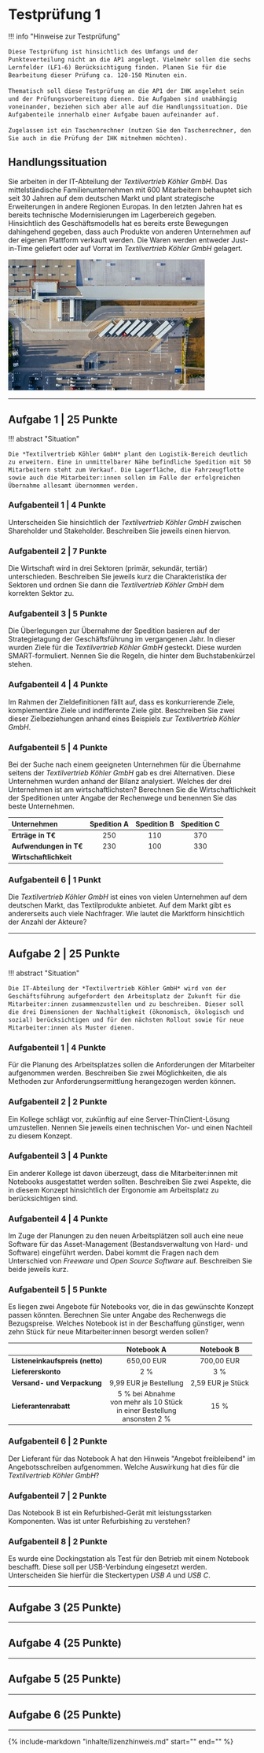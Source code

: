 # Testprüfung 1

!!! info "Hinweise zur Testprüfung"

    Diese Testprüfung ist hinsichtlich des Umfangs und der Punkteverteilung nicht an die AP1 angelegt. Vielmehr sollen die sechs Lernfelder (LF1-6) Berücksichtigung finden. Planen Sie für die Bearbeitung dieser Prüfung ca. 120-150 Minuten ein.
    
    Thematisch soll diese Testprüfung an die AP1 der IHK angelehnt sein und der Prüfungsvorbereitung dienen. Die Aufgaben sind unabhängig voneinander, beziehen sich aber alle auf die Handlungssituation. Die Aufgabenteile innerhalb einer Aufgabe bauen aufeinander auf.

    Zugelassen ist ein Taschenrechner (nutzen Sie den Taschenrechner, den Sie auch in die Prüfung der IHK mitnehmen möchten).

## Handlungssituation

Sie arbeiten in der IT-Abteilung der *Textilvertrieb Köhler GmbH*. Das mittelständische Familienunternehmen mit 600 Mitarbeitern behauptet sich seit 30 Jahren auf dem deutschen Markt und plant strategische Erweiterungen in andere Regionen Europas. In den letzten Jahren hat es bereits technische Modernisierungen im Lagerbereich gegeben. Hinsichtlich des Geschäftsmodells hat es bereits erste Bewegungen dahingehend gegeben, dass auch Produkte von anderen Unternehmen auf der eigenen Plattform verkauft werden. Die Waren werden entweder Just-in-Time geliefert oder auf Vorrat im *Textilvertrieb Köhler GmbH* gelagert.

![Logistik-Bereich von oben](bilder/nm_1_handlungssituation.jpg)

---

## Aufgabe 1 | 25 Punkte

!!! abstract "Situation"

    Die *Textilvertrieb Köhler GmbH* plant den Logistik-Bereich deutlich zu erweitern. Eine in unmittelbarer Nähe befindliche Spedition mit 50 Mitarbeitern steht zum Verkauf. Die Lagerfläche, die Fahrzeugflotte sowie auch die Mitarbeiter:innen sollen im Falle der erfolgreichen Übernahme allesamt übernommen werden.

### Aufgabenteil 1 | 4 Punkte

Unterscheiden Sie hinsichtlich der *Textilvertrieb Köhler GmbH* zwischen Shareholder und Stakeholder. Beschreiben Sie jeweils einen hiervon.

### Aufgabenteil 2 | 7 Punkte

Die Wirtschaft wird in drei Sektoren (primär, sekundär, tertiär) unterschieden. Beschreiben Sie jeweils kurz die Charakteristika der Sektoren und ordnen Sie dann die *Textilvertrieb Köhler GmbH* dem korrekten Sektor zu.

### Aufgabenteil 3 | 5 Punkte

Die Überlegungen zur Übernahme der Spedition basieren auf der Strategietagung der Geschäftsführung im vergangenen Jahr. In dieser wurden Ziele für die *Textilvertrieb Köhler GmbH* gesteckt. Diese wurden SMART-formuliert. Nennen Sie die Regeln, die hinter dem Buchstabenkürzel stehen.

### Aufgabenteil 4 | 4 Punkte

Im Rahmen der Zieldefinitionen fällt auf, dass es konkurrierende Ziele, komplementäre Ziele und indifferente Ziele gibt. Beschreiben Sie zwei dieser Zielbeziehungen anhand eines Beispiels zur *Textilvertrieb Köhler GmbH*.

### Aufgabenteil 5 | 4 Punkte

Bei der Suche nach einem geeigneten Unternehmen für die Übernahme seitens der *Textilvertrieb Köhler GmbH* gab es drei Alternativen. Diese Unternehmen wurden anhand der Bilanz analysiert. Welches der drei Unternehmen ist am wirtschaftlichsten? Berechnen Sie die Wirtschaftlichkeit der Speditionen unter Angabe der Rechenwege und benennen Sie das beste Unternehmen.

| Unternehmen | Spedition A | Spedition B | Spedition C |
| :--- | :---: | :---: | :---: |
| **Erträge in T€** | 250 | 110 | 370 |
| **Aufwendungen in T€** | 230 | 100 | 330 |
| **Wirtschaftlichkeit** | | | |

### Aufgabenteil 6 | 1 Punkt

Die *Textilvertrieb Köhler GmbH* ist eines von vielen Unternehmen auf dem deutschen Markt, das Textilprodukte anbietet. Auf dem Markt gibt es andererseits auch viele Nachfrager. Wie lautet die Marktform hinsichtlich der Anzahl der Akteure?

---

## Aufgabe 2 | 25 Punkte

!!! abstract "Situation"
    
    Die IT-Abteilung der *Textilvertrieb Köhler GmbH* wird von der Geschäftsführung aufgefordert den Arbeitsplatz der Zukunft für die Mitarbeiter:innen zusammenzustellen und zu beschreiben. Dieser soll die drei Dimensionen der Nachhaltigkeit (ökonomisch, ökologisch und sozial) berücksichtigen und für den nächsten Rollout sowie für neue Mitarbeiter:innen als Muster dienen.

### Aufgabenteil 1 | 4 Punkte

Für die Planung des Arbeitsplatzes sollen die Anforderungen der Mitarbeiter aufgenommen werden. Beschreiben Sie zwei Möglichkeiten, die als Methoden zur Anforderungsermittlung herangezogen werden können.

### Aufgabenteil 2 | 2 Punkte

Ein Kollege schlägt vor, zukünftig auf eine Server-ThinClient-Lösung umzustellen. Nennen Sie jeweils einen technischen Vor- und einen Nachteil zu diesem Konzept.

### Aufgabenteil 3 | 4 Punkte

Ein anderer Kollege ist davon überzeugt, dass die Mitarbeiter:innen mit Notebooks ausgestattet werden sollten. Beschreiben Sie zwei Aspekte, die in diesem Konzept hinsichtlich der Ergonomie am Arbeitsplatz zu berücksichtigen sind.

### Aufgabenteil 4 | 4 Punkte

Im Zuge der Planungen zu den neuen Arbeitsplätzen soll auch eine neue Software für das Asset-Management (Bestandsverwaltung von Hard- und Software) eingeführt werden. Dabei kommt die Fragen nach dem Unterschied von *Freeware* und *Open Source Software* auf. Beschreiben Sie beide jeweils kurz.

### Aufgabenteil 5 | 5 Punkte

Es liegen zwei Angebote für Notebooks vor, die in das gewünschte Konzept passen könnten. Berechnen Sie unter Angabe des Rechenwegs die Bezugspreise. Welches Notebook ist in der Beschaffung günstiger, wenn zehn Stück für neue Mitarbeiter:innen besorgt werden sollen?

| | Notebook A | Notebook B |
| :--- | :---: | :---: |
| **Listeneinkaufspreis (netto)** | 650,00 EUR | 700,00 EUR |
| **Liefererskonto** | 2 % | 3 % |
| **Versand- und Verpackung** | 9,99 EUR je Bestellung | 2,59 EUR je Stück |
| **Lieferantenrabatt** | 5 % bei Abnahme<br>von mehr als 10 Stück<br>in einer Bestellung<br>ansonsten 2 % | 15 % |

### Aufgabenteil 6 | 2 Punkte

Der Lieferant für das Notebook A hat den Hinweis "Angebot freibleibend" im Angebotsschreiben aufgenommen. Welche Auswirkung hat dies für die *Textilvertrieb Köhler GmbH*?

### Aufgabenteil 7 | 2 Punkte

Das Notebook B ist ein Refurbished-Gerät mit leistungsstarken Komponenten. Was ist unter Refurbishing zu verstehen?

### Aufgabenteil 8 | 2 Punkte

Es wurde eine Dockingstation als Test für den Betrieb mit einem Notebook beschafft. Diese soll per USB-Verbindung eingesetzt werden. Unterscheiden Sie hierfür die Steckertypen *USB A* und *USB C*.

---

## Aufgabe 3 (25 Punkte)

---

## Aufgabe 4 (25 Punkte)

---

## Aufgabe 5 (25 Punkte)



---

## Aufgabe 6 (25 Punkte)

---

{%
   include-markdown "inhalte/lizenzhinweis.md"
   start="<!--include-start-->"
   end="<!--include-end-->"
%}